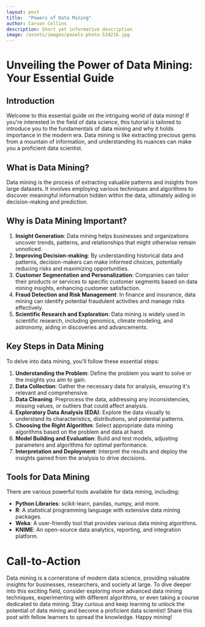 ```yaml
---
layout: post
title:  "Powers of Data Mining"
author: Carson Collins
description: Short yet informative description
image: /assets/images/pexels-photo-534216.jpg
---
```


# Unveiling the Power of Data Mining: Your Essential Guide

## Introduction
Welcome to this essential guide on the intriguing world of data mining! If you're interested in the field of data science, this tutorial is tailored to introduce you to the fundamentals of data mining and why it holds importance in the modern era. Data mining is like extracting precious gems from a mountain of information, and understanding its nuances can make you a proficient data scientist.

## What is Data Mining?
Data mining is the process of extracting valuable patterns and insights from large datasets. It involves employing various techniques and algorithms to discover meaningful information hidden within the data, ultimately aiding in decision-making and prediction.

## Why is Data Mining Important?
1. **Insight Generation**: Data mining helps businesses and organizations uncover trends, patterns, and relationships that might otherwise remain unnoticed.
2. **Improving Decision-making**: By understanding historical data and patterns, decision-makers can make informed choices, potentially reducing risks and maximizing opportunities.
3. **Customer Segmentation and Personalization**: Companies can tailor their products or services to specific customer segments based on data mining insights, enhancing customer satisfaction.
4. **Fraud Detection and Risk Management**: In finance and insurance, data mining can identify potential fraudulent activities and manage risks effectively.
5. **Scientific Research and Exploration**: Data mining is widely used in scientific research, including genomics, climate modeling, and astronomy, aiding in discoveries and advancements.

## Key Steps in Data Mining
To delve into data mining, you'll follow these essential steps:
1. **Understanding the Problem**: Define the problem you want to solve or the insights you aim to gain.
2. **Data Collection**: Gather the necessary data for analysis, ensuring it's relevant and comprehensive.
3. **Data Cleaning**: Preprocess the data, addressing any inconsistencies, missing values, or outliers that could affect analysis.
4. **Exploratory Data Analysis (EDA)**: Explore the data visually to understand its characteristics, distributions, and potential patterns.
5. **Choosing the Right Algorithm**: Select appropriate data mining algorithms based on the problem and data at hand.
6. **Model Building and Evaluation**: Build and test models, adjusting parameters and algorithms for optimal performance.
7. **Interpretation and Deployment**: Interpret the results and deploy the insights gained from the analysis to drive decisions.

## Tools for Data Mining
There are various powerful tools available for data mining, including:
- **Python Libraries**: scikit-learn, pandas, numpy, and more.
- **R**: A statistical programming language with extensive data mining packages.
- **Weka**: A user-friendly tool that provides various data mining algorithms.
- **KNIME**: An open-source data analytics, reporting, and integration platform.

# Call-to-Action
Data mining is a cornerstone of modern data science, providing valuable insights for businesses, researchers, and society at large. To dive deeper into this exciting field, consider exploring more advanced data mining techniques, experimenting with different algorithms, or even taking a course dedicated to data mining. Stay curious and keep learning to unlock the potential of data mining and become a proficient data scientist! Share this post with fellow learners to spread the knowledge. Happy mining!





































































